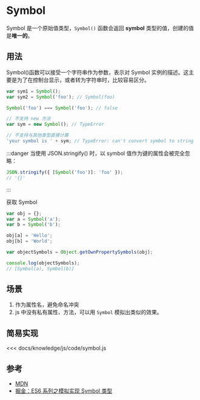 # Symbol

Symbol 是一个原始值类型，`Symbol()` 函数会返回 **symbol** 类型的值，创建的值是**唯一的**。

## 用法

Symbol()函数可以接受一个字符串作为参数，表示对 Symbol 实例的描述。这主要是为了在控制台显示，或者转为字符串时，比较容易区分。

```javascript
var sym1 = Symbol();
var sym2 = Symbol('foo'); // Symbol(foo)

Symbol('foo') === Symbol('foo'); // false

// 不支持 new 方法
var sym = new Symbol(); // TypeError

// 不支持与其他类型直接计算
'your symbol is ' + sym; // TypeError: can't convert symbol to string
```

:::danger
当使用 JSON.stringify() 时，以 symbol 值作为键的属性会被完全忽略：

```javascript
JSON.stringify({ [Symbol('foo')]: 'foo' });
// '{}'
```

:::

获取 Symbol

```javascript
var obj = {};
var a = Symbol('a');
var b = Symbol('b');

obj[a] = 'Hello';
obj[b] = 'World';

var objectSymbols = Object.getOwnPropertySymbols(obj);

console.log(objectSymbols);
// [Symbol(a), Symbol(b)]
```

## 场景

1. 作为属性名，避免命名冲突
2. js 中没有私有属性、方法，可以用 `Symbol` 模拟出类似的效果。

## 简易实现

<<< docs/knowledge/js/code/symbol.js

## 参考

- [MDN](https://developer.mozilla.org/zh-CN/docs/Web/JavaScript/Reference/Global_Objects/Symbol)
- [掘金：ES6 系列之模拟实现 Symbol 类型](https://juejin.cn/post/6844903619544760328)
